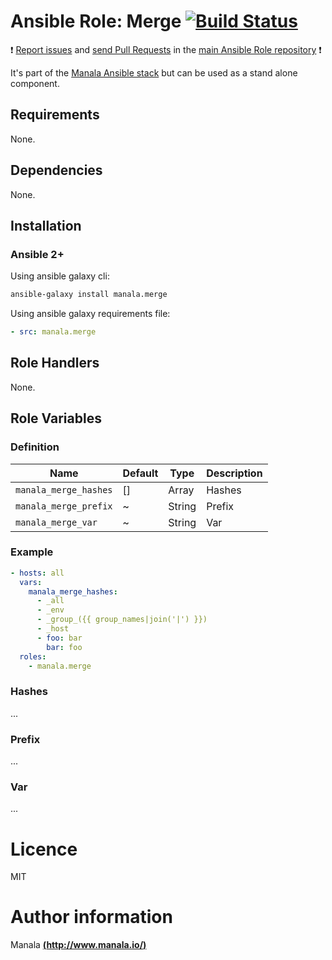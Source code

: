 # Ansible Role: Merge [![Build Status](https://travis-ci.org/manala/ansible-role-merge.svg?branch=master)](https://travis-ci.org/manala/ansible-role-merge)

:exclamation: [Report issues](https://github.com/manala/ansible-roles/issues) and [send Pull Requests](https://github.com/manala/ansible-roles/pulls) in the [main Ansible Role repository](https://github.com/manala/ansible-roles) :exclamation:

It's part of the [Manala Ansible stack](http://www.manala.io) but can be used as a stand alone component.

## Requirements

None.

## Dependencies

None.

## Installation

### Ansible 2+

Using ansible galaxy cli:

```bash
ansible-galaxy install manala.merge
```

Using ansible galaxy requirements file:

```yaml
- src: manala.merge
```

## Role Handlers

None.

## Role Variables

### Definition

| Name                  | Default | Type  | Description |
| --------------------- | ------- | ----- | ----------- |
| `manala_merge_hashes` | []      | Array | Hashes      |
| `manala_merge_prefix` | ~       | String| Prefix      |
| `manala_merge_var`    | ~       | String| Var         |

### Example

```yaml
- hosts: all
  vars:
    manala_merge_hashes:
      - _all
      - _env
      - _group_({{ group_names|join('|') }})
      - _host
      - foo: bar
        bar: foo
  roles:
    - manala.merge
```

### Hashes

...

### Prefix

...

### Var

...

# Licence

MIT

# Author information

Manala [**(http://www.manala.io/)**](http://www.manala.io)

